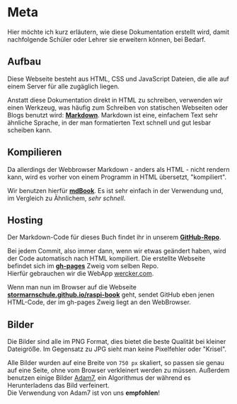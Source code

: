 # Meta

Hier möchte ich kurz erläutern, wie diese Dokumentation erstellt wird, damit
nachfolgende Schüler oder Lehrer sie erweitern können, bei Bedarf.

## Aufbau

Diese Webseite besteht aus HTML, CSS und JavaScript Dateien, die alle auf einem
Server für alle zugäglich liegen.

Anstatt diese Dokumentation direkt in HTML zu schreiben, verwenden wir einen
Werkzeug, was häufig zum Schreiben von statischen Webseiten oder Blogs benutzt
wird: [**Markdown**](http://commonmark.org/help/). Markdown ist eine, einfachem
Text sehr ähnliche Sprache, in der man formatierten Text schnell und gut lesbar
scheiben kann. 

## Kompilieren

Da allerdings der Webbrowser Markdown - anders als HTML - nicht rendern kann,
wird es vorher von einem Programm in HTML übersetzt, "kompiliert".

Wir benutzen hierfür [**mdBook**](http://azerupi.github.io/mdBook/). Es ist
sehr einfach in der Verwendung und, im Vergleich zu Ähnlichem, *sehr schnell*.

## Hosting

Der Markdown-Code für dieses Buch findet ihr in unserem
[**GitHub-Repo**](http://github.com/stormarnschule/raspi-book).

Bei jedem Commit, also immer dann, wenn wir etwas geändert haben, wird der Code
automatisch nach HTML kompiliert. Die erstellte Webseite befindet sich
im [**gh-pages**](https://github.com/stormarnschule/raspi-book/tree/gh-pages)
Zweig vom selben Repo.  
Hierfür gebrauchen wir die WebApp [wercker.com](http://wercker.com).

Wenn man nun im Browser auf die Webseite
[**stormarnschule.github.io/raspi-book**](http://stormarnschule.github.io/raspi-book)
geht, sendet GitHub eben jenen HTML-Code, der im gh-pages Zweig liegt an den 
WebBrowser.

## Bilder

Die Bilder sind alle im PNG Format, dies bietet die beste Qualität bei kleiner
Dateigröße. Im Gegensatz zu JPG sieht man keine Pixelfehler oder "Krisel".

Alle Bilder wurden auf eine Breite von `750 px` skaliert, so passen sie genau
auf eine Seite, ohne vom Browser verkleinert werden zu müssen. Außerdem benutzen
einige Bilder [Adam7](https://de.wikipedia.org/wiki/Adam7), ein Algorithmus der
während es Herunterladens das Bild verfeinert.  
Die Verwendung von Adam7 ist von uns **empfohlen**!
